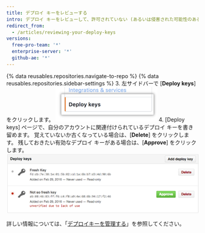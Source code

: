 ```yaml
---
title: デプロイ キーをレビューする
intro: デプロイ キーをレビューして、許可されていない (あるいは侵害された可能性のある) キーがないことを確認してください。 有効な既存のデプロイ キーを承認することもできます。
redirect_from:
  - /articles/reviewing-your-deploy-keys
versions:
  free-pro-team: '*'
  enterprise-server: '*'
  github-ae: '*'
---
```


{% data reusables.repositories.navigate-to-repo %}
{% data reusables.repositories.sidebar-settings %}
3. 左サイドバーで [**Deploy keys**] をクリックします。 ![デプロイキーの設定](/assets/images/help/settings/settings-sidebar-deploy-keys.png)
4. [Deploy keys] ページで、自分のアカウントに関連付けられているデプロイ キーを書き留めます。 覚えていないか古くなっている場合は、[**Delete**] をクリックします。 残しておきたい有効なデプロイ キーがある場合は、[**Approve**] をクリックします。 ![デプロイキーのリスト](/assets/images/help/settings/settings-deploy-key-review.png)

詳しい情報については、「[デプロイキーを管理する](/guides/managing-deploy-keys)」を参照してください。
